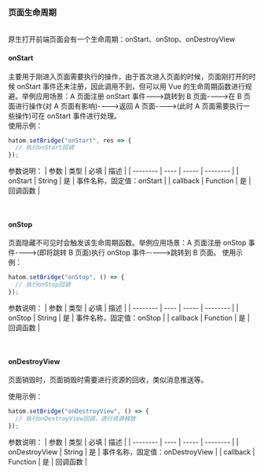 ### 页面生命周期

<br />
原生打开前端页面会有一个生命周期：onStart、onStop、onDestroyView
<br />

#### onStart
  主要用于刚进入页面需要执行的操作，由于首次进入页面的时候，页面刚打开的时候 onStart 事件还未注册，因此调用不到，但可以用 Vue 的生命周期函数进行规避。举例应用场景：A 页面注册 onStart 事件--->跳转到 B 页面---->在 B 页面进行操作(对 A 页面有影响)---->返回 A 页面---->(此时 A 页面需要执行一些操作)可在 onStart 事件进行处理。
  <br />
  使用示例：
  
  ```javascript
  hatom.setBridge("onStart", res => {
    // 执行onStart回调
  });
  ```
  参数说明：
  | 参数   | 类型 | 必填 | 描述     |
  | -------- | ---- | ----- | -------- |
  | onStart | String | 是 | 事件名称，固定值：onStart |
  | callback | Function | 是 | 回调函数 |

<br />

#### onStop
  页面隐藏不可见时会触发该生命周期函数。举例应用场景：A 页面注册 onStop 事件---->(即将跳转 B 页面)执行 onStop 事件----->跳转到 B 页面。
  使用示例：
  ```javascript
  hatom.setBridge("onStop", () => {
    // 执行onStop回调
  });
  ```
  参数说明：
  | 参数   | 类型 | 必填 | 描述     |
  | -------- | ---- | ----- | -------- |
  | onStop | String | 是 | 事件名称，固定值：onStop |
  | callback | Function | 是 | 回调函数 |

<br />

#### onDestroyView
  页面销毁时，页面销毁时需要进行资源的回收，类似消息推送等。

  使用示例：
  ```javascript
  hatom.setBridge("onDestroyView", () => {
    // 执行onDestroyView回调，进行资源释放
  });
  ```
  参数说明：
  | 参数   | 类型 | 必填 | 描述     |
  | -------- | ---- | ----- | -------- |
  | onDestroyView | String | 是 | 事件名称，固定值：onDestroyView |
  | callback | Function | 是 | 回调函数 |
